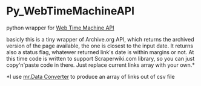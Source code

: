 Py_WebTimeMachineAPI
====================

python wrapper for [Web Time Machine API](http://archive.org/web/)

basicly this is a tiny wrapper of Archive.org API, which returns the archived version of the page available, the one is closest to the input date. It returns also a status flag, whatewer returned link's date is within margins or not. At this time code is written to support Scraperwiki.com library, so you can just copy'n'paste code in there. Just replace current links array with your own.*


*I use [mr.Data Converter](shancarter.github.io/mr-data-converter/) to produce an array of links out of csv file


